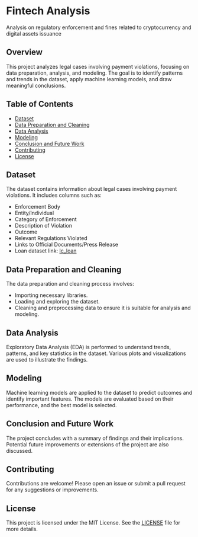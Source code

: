 # Fintech Analysis
 Analysis on regulatory enforcement and fines related to cryptocurrency and digital assets issuance
## Overview
This project analyzes legal cases involving payment violations, focusing on data preparation, analysis, and modeling. The goal is to identify patterns and trends in the dataset, apply machine learning models, and draw meaningful conclusions.

## Table of Contents
- [Dataset](#dataset)
- [Data Preparation and Cleaning](#data-preparation-and-cleaning)
- [Data Analysis](#data-analysis)
- [Modeling](#modeling)
- [Conclusion and Future Work](#conclusion-and-future-work)
- [Contributing](#contributing)
- [License](#license)

## Dataset
The dataset contains information about legal cases involving payment violations. It includes columns such as:
- Enforcement Body
- Entity/Individual
- Category of Enforcement
- Description of Violation
- Outcome
- Relevant Regulations Violated
- Links to Official Documents/Press Release
- Loan dataset link: [lc_loan](https://drive.google.com/file/d/1E0pVDzFF3IOO1kD9-LbBhtnfG42tag_E/view?usp=sharing)

## Data Preparation and Cleaning
The data preparation and cleaning process involves:
- Importing necessary libraries.
- Loading and exploring the dataset.
- Cleaning and preprocessing data to ensure it is suitable for analysis and modeling.

## Data Analysis
Exploratory Data Analysis (EDA) is performed to understand trends, patterns, and key statistics in the dataset. Various plots and visualizations are used to illustrate the findings.

## Modeling
Machine learning models are applied to the dataset to predict outcomes and identify important features. The models are evaluated based on their performance, and the best model is selected.

## Conclusion and Future Work
The project concludes with a summary of findings and their implications. Potential future improvements or extensions of the project are also discussed.

## Contributing
Contributions are welcome! Please open an issue or submit a pull request for any suggestions or improvements.

## License
This project is licensed under the MIT License. See the [LICENSE](LICENSE) file for more details.
											
